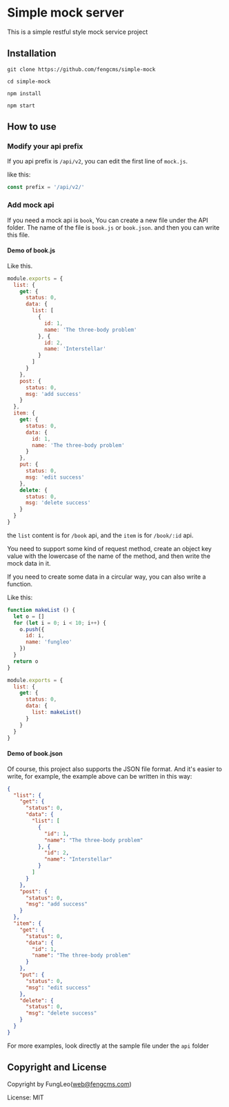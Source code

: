 # Simple mock server

This is a simple restful style mock service project

## Installation

```#
git clone https://github.com/fengcms/simple-mock

cd simple-mock

npm install

npm start
```

## How to use

### Modify your api prefix

If you api prefix is `/api/v2`, you can edit the first line of `mock.js`.

like this:

```js
const prefix = '/api/v2/'
```

### Add mock api

If you need a mock api is `book`, You can create a new file under the API folder. The name of the file is `book.js` or `book.json`. and then you can write this file.

#### Demo of book.js

Like this.

```js
module.exports = {
  list: {
    get: {
      status: 0,
      data: {
        list: [
          {
            id: 1,
            name: 'The three-body problem'
          }, {
            id: 2,
            name: 'Interstellar'
          }
        ]
      }
    },
    post: {
      status: 0,
      msg: 'add success'
    }
  },
  item: {
    get: {
      status: 0,
      data: {
        id: 1,
        name: 'The three-body problem'
      }
    },
    put: {
      status: 0,
      msg: 'edit success'
    },
    delete: {
      status: 0,
      msg: 'delete success'
    }
  }
}
```

the `list` content is for `/book` api, and the `item` is for `/book/:id` api.

You need to support some kind of request method, create an object key value with the lowercase of the name of the method, and then write the mock data in it.

If you need to create some data in a circular way, you can also write a function.

Like this:

```js
function makeList () {
  let o = []
  for (let i = 0; i < 10; i++) {
    o.push({
      id: i,
      name: 'fungleo'
    })
  }
  return o
}

module.exports = {
  list: {
    get: {
      status: 0,
      data: {
        list: makeList()
      }
    }
  }
}
```

#### Demo of book.json

Of course, this project also supports the JSON file format. And it's easier to write, for example, the example above can be written in this way:

```JSON
{
  "list": {
    "get": {
      "status": 0,
      "data": {
        "list": [
          {
            "id": 1,
            "name": "The three-body problem"
          }, {
            "id": 2,
            "name": "Interstellar"
          }
        ]
      }
    },
    "post": {
      "status": 0,
      "msg": "add success"
    }
  },
  "item": {
    "get": {
      "status": 0,
      "data": {
        "id": 1,
        "name": "The three-body problem"
      }
    },
    "put": {
      "status": 0,
      "msg": "edit success"
    },
    "delete": {
      "status": 0,
      "msg": "delete success"
    }
  }
}
```

For more examples, look directly at the sample file under the `api` folder

## Copyright and License

Copyright by FungLeo(web@fengcms.com)

License: MIT
